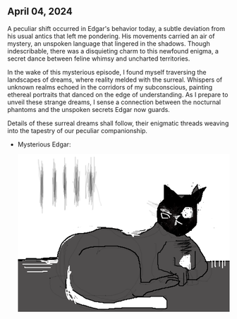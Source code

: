 ## April 04, 2024

A peculiar shift occurred in Edgar's behavior today, a subtle deviation from his usual antics that left me pondering. His movements carried an air of mystery, an unspoken language that lingered in the shadows. Though indescribable, there was a disquieting charm to this newfound enigma, a secret dance between feline whimsy and uncharted territories.

In the wake of this mysterious episode, I found myself traversing the landscapes of dreams, where reality melded with the surreal. Whispers of unknown realms echoed in the corridors of my subconscious, painting ethereal portraits that danced on the edge of understanding. As I prepare to unveil these strange dreams, I sense a connection between the nocturnal phantoms and the unspoken secrets Edgar now guards.

Details of these surreal dreams shall follow, their enigmatic threads weaving into the tapestry of our peculiar companionship.

* Mysterious Edgar: 

    ![Mistery drawing of Edgar](Drawings/drawing5.png)
